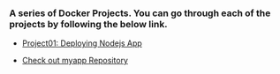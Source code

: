 ### A series of Docker Projects. You can go through each of the projects by following the below link.  



- [Project01: Deploying Nodejs App](https://github.com/saeedalig/todo-nodejs-app.git)

- <a href="https://github.com/saeedalig/photogenic-webPage.git" target="_blank">Check out myapp Repository</a>



